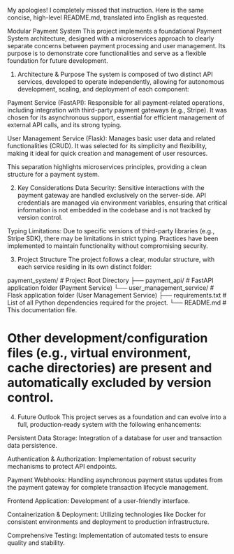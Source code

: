 My apologies! I completely missed that instruction. Here is the same concise, high-level README.md, translated into English as requested.

Modular Payment System
This project implements a foundational Payment System architecture, designed with a microservices approach to clearly separate concerns between payment processing and user management. Its purpose is to demonstrate core functionalities and serve as a flexible foundation for future development.

1. Architecture & Purpose
The system is composed of two distinct API services, developed to operate independently, allowing for autonomous development, scaling, and deployment of each component:

Payment Service (FastAPI): Responsible for all payment-related operations, including integration with third-party payment gateways (e.g., Stripe). It was chosen for its asynchronous support, essential for efficient management of external API calls, and its strong typing.

User Management Service (Flask): Manages basic user data and related functionalities (CRUD). It was selected for its simplicity and flexibility, making it ideal for quick creation and management of user resources.

This separation highlights microservices principles, providing a clean structure for a payment system.

2. Key Considerations
Data Security: Sensitive interactions with the payment gateway are handled exclusively on the server-side. API credentials are managed via environment variables, ensuring that critical information is not embedded in the codebase and is not tracked by version control.

Typing Limitations: Due to specific versions of third-party libraries (e.g., Stripe SDK), there may be limitations in strict typing. Practices have been implemented to maintain functionality without compromising security.

3. Project Structure
The project follows a clear, modular structure, with each service residing in its own distinct folder:

payment_system/ # Project Root Directory
├── payment_api/                # FastAPI application folder (Payment Service)
└── user_management_service/    # Flask application folder (User Management Service)
├── requirements.txt            # List of all Python dependencies required for the project.
└── README.md                   # This documentation file.
# Other development/configuration files (e.g., virtual environment, cache directories) are present and automatically excluded by version control.
4. Future Outlook
This project serves as a foundation and can evolve into a full, production-ready system with the following enhancements:

Persistent Data Storage: Integration of a database for user and transaction data persistence.

Authentication & Authorization: Implementation of robust security mechanisms to protect API endpoints.

Payment Webhooks: Handling asynchronous payment status updates from the payment gateway for complete transaction lifecycle management.

Frontend Application: Development of a user-friendly interface.

Containerization & Deployment: Utilizing technologies like Docker for consistent environments and deployment to production infrastructure.

Comprehensive Testing: Implementation of automated tests to ensure quality and stability.

